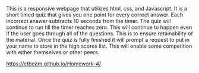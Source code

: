 This is a responsive webpage that utilizes html, css, and Javascript. It is a short timed quiz that gives you one point for every correct answer. Each incorrect answer subtracts 10 seconds from the timer. The quiz will continue to run till the timer reaches zero. This will continue to happen even if the user goes through all of the questions. This is to ensure retainability of the material. Once the quiz is fully finished it will prompt a request to put in your name to store in the high scores list. This will enable some competition with either themselves or other peers. 

https://ctbeam.github.io/Homework-4/
